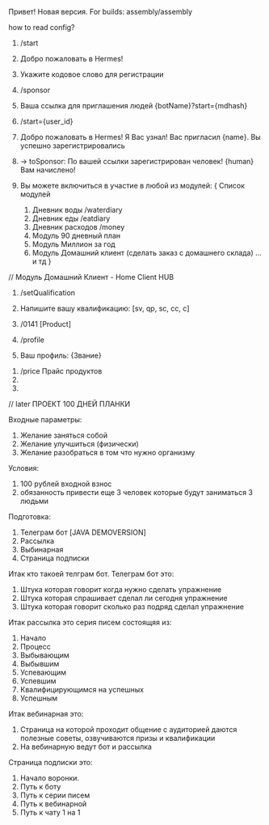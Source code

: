 Привет! 
Новая версия.
For builds:
assembly/assembly

how to read config?


1) /start
2) Добро пожаловать в Hermes!
3) Укажите кодовое слово для регистрации

1) /sponsor
2) Ваша ссылка для приглашения людей {botName}?start={mdhash}


1) /start={user_id}
2) Добро пожаловать в Hermes! Я Вас узнал! Вас пригласил {name}. Вы успешно зарегистрировались
2) -> toSponsor: По вашей ссылки зарегистрирован человек! {human} Вам начислено!

3) Вы можете включиться в участие в любой из модулей:
{ Список модулей
    1) Дневник воды /waterdiary
    2) Дневник еды /eatdiary
    3) Дневник расходов /money
    4) Модуль 90 дневный план
    5) Модуль Миллион за год
    6) Модуль Домашний клиент (сделать заказ с домашнего склада)
    ... и тд
}

// Модуль Домашний Клиент - Home Client HUB

1) /setQualification
2) Напишите вашу квалификацию: [sv, qp, sc, cc, c]
3) /0141 [Product]

1) /profile
2) Ваш профиль: {Звание}


1. /price Прайс продуктов
2. 
3. 

// later
ПРОЕКТ 100 ДНЕЙ ПЛАНКИ

Входные параметры:
1) Желание заняться собой
2) Желание улучшиться (физически)
3) Желание разобраться в том что нужно организму

Условия:
1) 100 рублей входной взнос
2) обязанность привести еще 3 человек которые будут заниматься 3 людьми

Подготовка:
1) Телеграм бот [JAVA DEMOVERSION]
2) Рассылка
3) Выбинарная
4) Страница подписки

Итак кто такоей телграм бот.
Телеграм бот это:
1) Штука которая говорит когда нужно сделать упражнение
2) Штука которая спрашивает сделал ли сегодня упражнение
3) Штука которая говорит сколько раз подряд сделал упражнение

Итак рассылка это серия писем состоящяя из:
1) Начало
2) Процесс
3) Выбывающим
4) Выбывшим
5) Успевающим
6) Успевшим
7) Квалифицирующимся на успешных
7) Успешным

Итак вебинарная это:
1) Страница на которой проходит общение с аудиторией даются полезные советы, озвучиваются призы и квалификации
2) На вебинарную ведут бот и рассылка

Страница подписки это:
1) Начало воронки.
2) Путь к боту
3) Путь к серии писем
4) Путь к вебинарной
5) Путь к чату 1 на 1